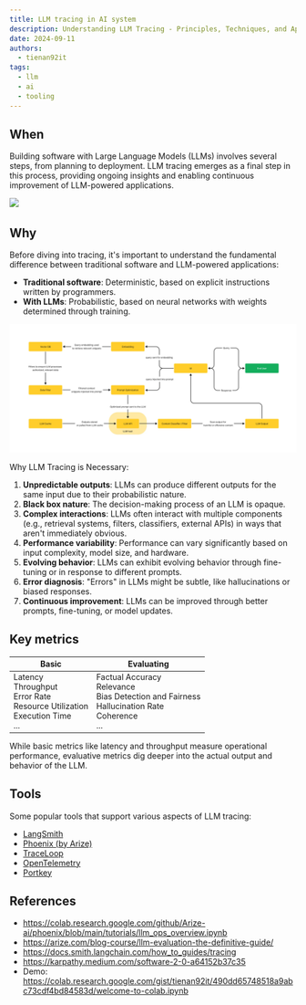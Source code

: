 ```yaml
---
title: LLM tracing in AI system
description: Understanding LLM Tracing - Principles, Techniques, and Applications in building LLM-powered AI systems.
date: 2024-09-11
authors:
  - tienan92it
tags:
  - llm
  - ai
  - tooling
---
```


## When

Building software with Large Language Models (LLMs) involves several steps, from planning to deployment. LLM tracing emerges as a final step in this process, providing ongoing insights and enabling continuous improvement of LLM-powered applications.

![](assets/llm-tracing-build-steps.webp)

## Why

Before diving into tracing, it's important to understand the fundamental difference between traditional software and LLM-powered applications:

- **Traditional software**: Deterministic, based on explicit instructions written by programmers.
- **With LLMs**: Probabilistic, based on neural networks with weights determined through training.

![](assets/llm-tracing-architecture.webp)

Why LLM Tracing is Necessary:

1. **Unpredictable outputs**: LLMs can produce different outputs for the same input due to their probabilistic nature.
2. **Black box nature**: The decision-making process of an LLM is opaque.
3. **Complex interactions**: LLMs often interact with multiple components (e.g., retrieval systems, filters, classifiers, external APIs) in ways that aren't immediately obvious.
4. **Performance variability**: Performance can vary significantly based on input complexity, model size, and hardware.
5. **Evolving behavior**: LLMs can exhibit evolving behavior through fine-tuning or in response to different prompts.
6. **Error diagnosis**: "Errors" in LLMs might be subtle, like hallucinations or biased responses.
7. **Continuous improvement**: LLMs can be improved through better prompts, fine-tuning, or model updates.

## Key metrics

| **Basic**                                                                            | **Evaluating**                                                                                         |
| ------------------------------------------------------------------------------------ | ------------------------------------------------------------------------------------------------------ |
| Latency<br>Throughput<br>Error Rate<br>Resource Utilization<br>Execution Time<br>... | Factual Accuracy<br>Relevance<br>Bias Detection and Fairness<br>Hallucination Rate<br>Coherence<br>... |

While basic metrics like latency and throughput measure operational performance, evaluative metrics dig deeper into the actual output and behavior of the LLM.

## Tools

Some popular tools that support various aspects of LLM tracing:

- [LangSmith](https://docs.smith.langchain.com/)
- [Phoenix (by Arize)](https://arize.com/)
- [TraceLoop](https://arize.com/)
- [OpenTelemetry](https://opentelemetry.io/blog/2024/llm-observability/)
- [Portkey](https://portkey.ai/)

## References

- https://colab.research.google.com/github/Arize-ai/phoenix/blob/main/tutorials/llm_ops_overview.ipynb
- https://arize.com/blog-course/llm-evaluation-the-definitive-guide/
- https://docs.smith.langchain.com/how_to_guides/tracing
- https://karpathy.medium.com/software-2-0-a64152b37c35
- Demo: https://colab.research.google.com/gist/tienan92it/490dd65748518a9abc73cdf4bd84583d/welcome-to-colab.ipynb
